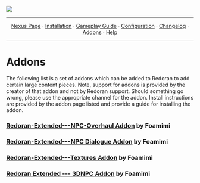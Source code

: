 <a href="https://youtu.be/ExK6EUGDjaA"><img src="https://i.imgur.com/GPhY3Jj.png" target="_blank"></a>

---

<p align="center">
  <a href="https://www.nexusmods.com/skyrimspecialedition/mods/80877">Nexus Page</a> ·
  <a href="README.md">Installation</a> ·
  <a href="GAMEPLAY.md">Gameplay Guide</a> ·
  <a href="CONFIGURATION.md">Configuration</a> ·
  <a href="CHANGELOG.md">Changelog</a> ·
  <a href="ADDONS.md">Addons</a> ·
  <a href="HELP.md">Help</a>
</p>

---

# Addons
The following list is a set of addons which can be added to Redoran to add certain large content pieces. Note, support for addons is provided by the creator of that addon and not by Redoran support. Should something go wrong, please use the appropriate channel for the addon. Install instructions are provided by the addon page listed and provide a guide for installing the addon.

### [Redoran-Extended---NPC-Overhaul Addon](https://github.com/Foamimi/Redoran-Extended---NPC-Overhaul/blob/main/README.md) by Foamimi

### [Redoran-Extended---NPC Dialogue Addon](https://github.com/Foamimi/Redoran-Extended---NPC-Dialogue/blob/main/README.md) by Foamimi

### [Redoran-Extended---Textures Addon](https://github.com/Foamimi/Redoran-Extended---Textures/blob/master/README.md) by Foamimi

### [Redoran Extended --- 3DNPC Addon](https://github.com/Foamimi/Redoran-Extended---3DNPC-Addon/blob/main/README.md) by Foamimi
